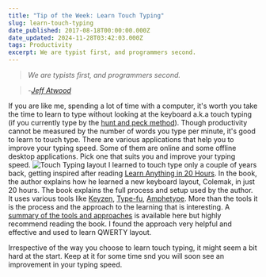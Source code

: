 ```yaml
---
title: "Tip of the Week: Learn Touch Typing"
slug: learn-touch-typing
date_published: 2017-08-18T00:00:00.000Z
date_updated: 2024-11-28T03:42:03.000Z
tags: Productivity
excerpt: We are typist first, and programmers second.
---
```


> *We are typists first, and programmers second.*

> -[*Jeff Atwood*](https://blog.codinghorror.com/we-are-typists-first-programmers-second/)

If you are like me, spending a lot of time with a computer, it's worth you take the time to learn to type without looking at the keyboard a.k.a touch typing (if you currently type by the [hunt and peck method](https://en.wikipedia.org/wiki/Typing#Hunt_and_peck)). Though productivity cannot be measured by the number of words you type per minute, it's good to learn to touch type. There are various applications that help you to improve your typing speed. Some of them are online and some offline desktop applications. Pick one that suits you and improve your typing speed.
![Touch Typing layout](__GHOST_URL__/content/images/touch_typing.gif)
I learned to touch type only a couple of years back, getting inspired after reading [Learn Anything in 20 Hours](http://amzn.to/2hmblsw). In the book, the author explains how he learned a new keyboard layout, Colemak, in just 20 hours. The book explains the full process and setup used by the author. It uses various tools like [Keyzen](https://wwwtyro.github.io/keyzen/), [Type-fu](http://type-fu.com/), [Amphetype](https://github.com/webiest/amphetype). More than the tools it is the process and the approach to the learning that is interesting. A [summary of the tools and approaches](https://first20hours.com/typing/) is available here but highly recommend reading the book. I found the approach very helpful and effective and used to learn QWERTY layout.

Irrespective of the way you choose to learn touch typing, it might seem a bit hard at the start. Keep at it for some time snd you will soon see an improvement in your typing speed.
